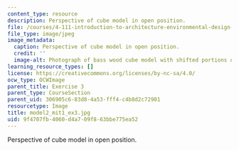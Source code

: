 ```yaml
---
content_type: resource
description: Perspective of cube model in open position.
file: /courses/4-111-introduction-to-architecture-environmental-design-spring-2014/9f4707fb4060d4a709f863bbe775ea52_model2_mit1_ex3.jpg
file_type: image/jpeg
image_metadata:
  caption: Perspective of cube model in open position.
  credit: ''
  image-alt: Photograph of bass wood cube model with shifted portions of the cube.
learning_resource_types: []
license: https://creativecommons.org/licenses/by-nc-sa/4.0/
ocw_type: OCWImage
parent_title: Exercise 3
parent_type: CourseSection
parent_uid: 306905c6-83d8-4a53-fff4-c4b8d2c72901
resourcetype: Image
title: model2_mit1_ex3.jpg
uid: 9f4707fb-4060-d4a7-09f8-63bbe775ea52
---
```

Perspective of cube model in open position.